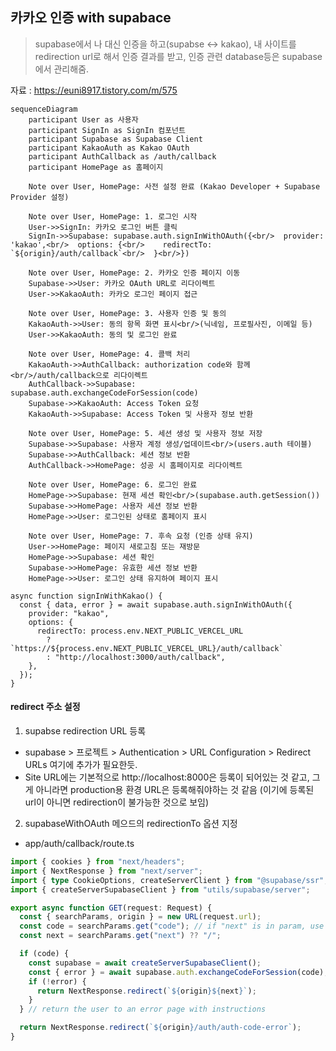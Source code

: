## 카카오 인증 with supabace

> supabase에서 나 대신 인증을 하고(supabse <-> kakao), 내 사이트를 redirection url로 해서 인증 결과를 받고, 인증 관련 database등은 supabase에서 관리해줌.

자료 : https://euni8917.tistory.com/m/575

```mermaid
sequenceDiagram
    participant User as 사용자
    participant SignIn as SignIn 컴포넌트
    participant Supabase as Supabase Client
    participant KakaoAuth as Kakao OAuth
    participant AuthCallback as /auth/callback
    participant HomePage as 홈페이지

    Note over User, HomePage: 사전 설정 완료 (Kakao Developer + Supabase Provider 설정)

    Note over User, HomePage: 1. 로그인 시작
    User->>SignIn: 카카오 로그인 버튼 클릭
    SignIn->>Supabase: supabase.auth.signInWithOAuth({<br/>  provider: 'kakao',<br/>  options: {<br/>    redirectTo: `${origin}/auth/callback`<br/>  }<br/>})

    Note over User, HomePage: 2. 카카오 인증 페이지 이동
    Supabase->>User: 카카오 OAuth URL로 리다이렉트
    User->>KakaoAuth: 카카오 로그인 페이지 접근

    Note over User, HomePage: 3. 사용자 인증 및 동의
    KakaoAuth->>User: 동의 항목 화면 표시<br/>(닉네임, 프로필사진, 이메일 등)
    User->>KakaoAuth: 동의 및 로그인 완료

    Note over User, HomePage: 4. 콜백 처리
    KakaoAuth->>AuthCallback: authorization code와 함께<br/>/auth/callback으로 리다이렉트
    AuthCallback->>Supabase: supabase.auth.exchangeCodeForSession(code)
    Supabase->>KakaoAuth: Access Token 요청
    KakaoAuth->>Supabase: Access Token 및 사용자 정보 반환

    Note over User, HomePage: 5. 세션 생성 및 사용자 정보 저장
    Supabase->>Supabase: 사용자 계정 생성/업데이트<br/>(users.auth 테이블)
    Supabase->>AuthCallback: 세션 정보 반환
    AuthCallback->>HomePage: 성공 시 홈페이지로 리다이렉트

    Note over User, HomePage: 6. 로그인 완료
    HomePage->>Supabase: 현재 세션 확인<br/>(supabase.auth.getSession())
    Supabase->>HomePage: 사용자 세션 정보 반환
    HomePage->>User: 로그인된 상태로 홈페이지 표시

    Note over User, HomePage: 7. 후속 요청 (인증 상태 유지)
    User->>HomePage: 페이지 새로고침 또는 재방문
    HomePage->>Supabase: 세션 확인
    Supabase->>HomePage: 유효한 세션 정보 반환
    HomePage->>User: 로그인 상태 유지하여 페이지 표시
```

```tsx
async function signInWithKakao() {
  const { data, error } = await supabase.auth.signInWithOAuth({
    provider: "kakao",
    options: {
      redirectTo: process.env.NEXT_PUBLIC_VERCEL_URL
        ? `https://${process.env.NEXT_PUBLIC_VERCEL_URL}/auth/callback`
        : "http://localhost:3000/auth/callback",
    },
  });
}
```

#### redirect 주소 설정

1. supabse redirection URL 등록

- supabase > 프로젝트 > Authentication > URL Configuration > Redirect URLs 여기에 추가가 필요한듯.
- Site URL에는 기본적으로 http://localhost:8000은 등록이 되어있는 것 같고, 그게 아니라면 production용 환경 URL은 등록해줘야하는 것 같음
  (이기에 등록된 url이 아니면 redirection이 불가능한 것으로 보임)

2. supabaseWithOAuth 메으드의 redirectionTo 옵션 지정

- app/auth/callback/route.ts

```ts
import { cookies } from "next/headers";
import { NextResponse } from "next/server";
import { type CookieOptions, createServerClient } from "@supabase/ssr";
import { createServerSupabaseClient } from "utils/supabase/server";

export async function GET(request: Request) {
  const { searchParams, origin } = new URL(request.url);
  const code = searchParams.get("code"); // if "next" is in param, use it as the redirect URL
  const next = searchParams.get("next") ?? "/";

  if (code) {
    const supabase = await createServerSupabaseClient();
    const { error } = await supabase.auth.exchangeCodeForSession(code);
    if (!error) {
      return NextResponse.redirect(`${origin}${next}`);
    }
  } // return the user to an error page with instructions

  return NextResponse.redirect(`${origin}/auth/auth-code-error`);
}
```
